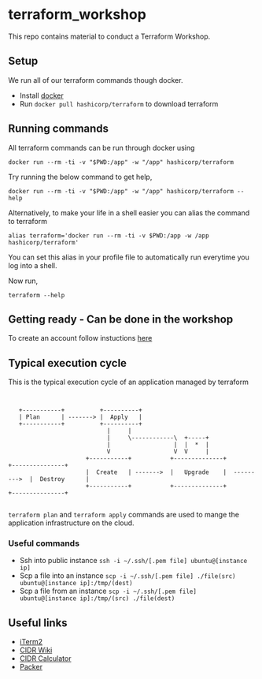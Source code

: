 # terraform_workshop

This repo contains material to conduct a Terraform Workshop.

## Setup

We run all of our terraform commands though docker.

- Install [docker](https://docs.docker.com/engine/installation/#supported-platforms)
- Run `docker pull hashicorp/terraform` to download terraform


## Running commands

All terraform commands can be run through docker using

```
docker run --rm -ti -v "$PWD:/app" -w "/app" hashicorp/terraform
```

Try running the below command to get help,

```
docker run --rm -ti -v "$PWD:/app" -w "/app" hashicorp/terraform --help
```

Alternatively, to make your life in a shell easier you can alias the command to terraform

```
alias terraform='docker run --rm -ti -v $PWD:/app -w /app hashicorp/terraform'
```

You can set this alias in your profile file to automatically run everytime you log into a shell.

Now run,

```
terraform --help
```


## Getting ready - Can be done in the workshop

To create an account follow instuctions [here](./aws_account_setup/README.md)

## Typical execution cycle

This is the typical execution cycle of an application managed by terraform

```


   +-----------+          +----------+
   | Plan      | -------> |  Apply   |
   +-----------+          +----------+
                            |     |
                            |     \------------\  +-----+
                            |                  |  |  *  |
                            V                  V  V     |
                      +-----------+           +--------------+              +---------------+
                      |  Create   | ------->  |   Upgrade    |  --------->  |  Destroy      |
                      +-----------+           +--------------+              +---------------+


```


`terraform plan` and `terraform apply` commands are used to mange the application infrastructure on the cloud.


### Useful commands

- Ssh into public instance `ssh -i ~/.ssh/[.pem file] ubuntu@[instance ip]`
- Scp a file into an instance `scp -i ~/.ssh/[.pem file] ./file(src) ubuntu@[instance ip]:/tmp/(dest)`
- Scp a file from an instance `scp -i ~/.ssh/[.pem file] ubuntu@[instance ip]:/tmp/(src) ./file(dest)`


## Useful links

- [iTerm2](https://www.iterm2.com/version3.html)
- [CIDR Wiki](https://en.wikipedia.org/wiki/Classless_Inter-Domain_Routing)
- [CIDR Calculator](http://networkcalculator.ca/cidr-calculator.php)
- [Packer](https://www.packer.io/)
